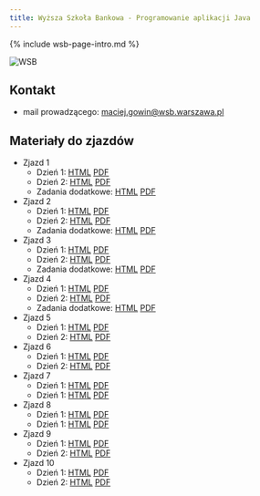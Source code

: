```yaml
---
title: Wyższa Szkoła Bankowa - Programowanie aplikacji Java
---
```


{% include wsb-page-intro.md %}

![WSB](https://maciejgowin.github.io/assets/img/wsb-logo-warszawa.png) 

## Kontakt

* mail prowadzącego: maciej.gowin@wsb.warszawa.pl

## Materiały do zjazdów

- Zjazd 1
  - Dzień 1: [HTML](/wsb-java/warszawa/zjazd-01-1.html) [PDF](/wsb-java/warszawa/zjazd-01-1.pdf)
  - Dzień 2: [HTML](/wsb-java/warszawa/zjazd-01-2.html) [PDF](/wsb-java/warszawa/zjazd-01-2.pdf)
  - Zadania dodatkowe: [HTML](/wsb-java/warszawa/zjazd-01-zadania-dodatkowe.html) [PDF](/wsb-java/warszawa/zjazd-01-zadania-dodatkowe.pdf)
- Zjazd 2
  - Dzień 1: [HTML](/wsb-java/warszawa/zjazd-02-1.html) [PDF](/wsb-java/warszawa/zjazd-02-1.pdf)
  - Dzień 2: [HTML](/wsb-java/warszawa/zjazd-02-2.html) [PDF](/wsb-java/warszawa/zjazd-02-2.pdf)
  - Zadania dodatkowe: [HTML](/wsb-java/warszawa/zjazd-02-zadania-dodatkowe.html) [PDF](/wsb-java/warszawa/zjazd-02-zadania-dodatkowe.pdf)
- Zjazd 3
  - Dzień 1: [HTML](/wsb-java/warszawa/zjazd-03-1.html) [PDF](/wsb-java/warszawa/zjazd-03-1.pdf)
  - Dzień 2: [HTML](/wsb-java/warszawa/zjazd-03-2.html) [PDF](/wsb-java/warszawa/zjazd-03-2.pdf)
  - Zadania dodatkowe: [HTML](/wsb-java/warszawa/zjazd-03-zadania-dodatkowe.html) [PDF](/wsb-java/warszawa/zjazd-03-zadania-dodatkowe.pdf)
- Zjazd 4
  - Dzień 1: [HTML](/wsb-java/warszawa/zjazd-04-1.html) [PDF](/wsb-java/warszawa/zjazd-04-1.pdf)
  - Dzień 2: [HTML](/wsb-java/warszawa/zjazd-04-2.html) [PDF](/wsb-java/warszawa/zjazd-04-2.pdf)
  - Zadania dodatkowe: [HTML](/wsb-java/warszawa/zjazd-04-zadania-dodatkowe.html) [PDF](/wsb-java/warszawa/zjazd-04-zadania-dodatkowe.pdf)
- Zjazd 5
  - Dzień 1: [HTML](/wsb-java/warszawa/zjazd-05-1.html) [PDF](/wsb-java/warszawa/zjazd-05-1.pdf)
  - Dzień 2: [HTML](/wsb-java/warszawa/zjazd-05-2.html) [PDF](/wsb-java/warszawa/zjazd-05-2.pdf)
- Zjazd 6
  - Dzień 1: [HTML](/wsb-java/warszawa/zjazd-06-1.html) [PDF](/wsb-java/warszawa/zjazd-06-1.pdf)
  - Dzień 2: [HTML](/wsb-java/warszawa/zjazd-06-2.html) [PDF](/wsb-java/warszawa/zjazd-06-2.pdf)
- Zjazd 7
  - Dzień 1: [HTML](/wsb-java/warszawa/zjazd-07-1.html) [PDF](/wsb-java/warszawa/zjazd-07-1.pdf)
  - Dzień 1: [HTML](/wsb-java/warszawa/zjazd-07-2.html) [PDF](/wsb-java/warszawa/zjazd-07-2.pdf)
- Zjazd 8
  - Dzień 1: [HTML](/wsb-java/warszawa/zjazd-08-1.html) [PDF](/wsb-java/warszawa/zjazd-08-1.pdf)
  - Dzień 1: [HTML](/wsb-java/warszawa/zjazd-08-2.html) [PDF](/wsb-java/warszawa/zjazd-08-2.pdf)
- Zjazd 9
  - Dzień 1: [HTML](/wsb-java/warszawa/zjazd-09-1.html) [PDF](/wsb-java/warszawa/zjazd-09-1.pdf)
  - Dzień 2: [HTML](/wsb-java/warszawa/zjazd-09-2.html) [PDF](/wsb-java/warszawa/zjazd-09-2.pdf)
- Zjazd 10
  - Dzień 1: [HTML](/wsb-java/warszawa/zjazd-10-1.html) [PDF](/wsb-java/warszawa/zjazd-10-1.pdf)
  - Dzień 2: [HTML](/wsb-java/warszawa/zjazd-10-2.html) [PDF](/wsb-java/warszawa/zjazd-10-2.pdf)
